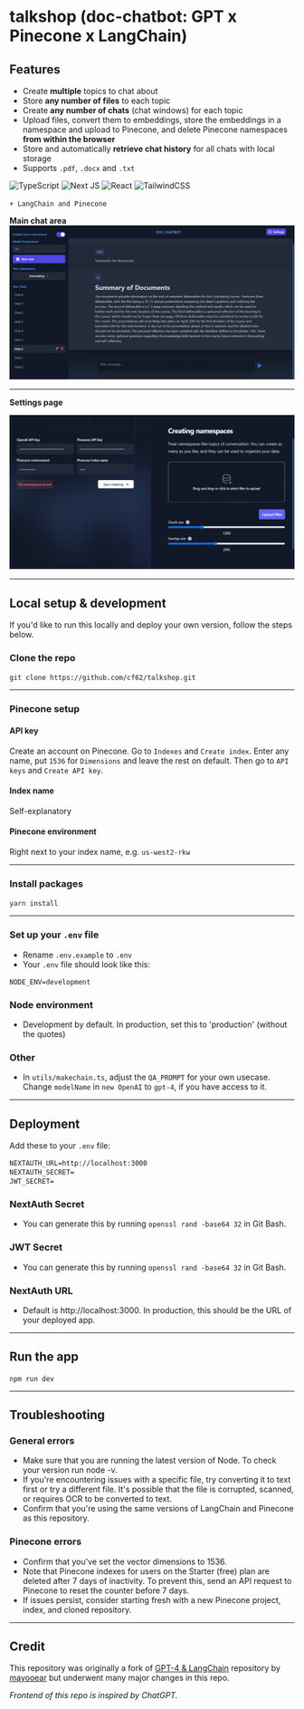 # talkshop (doc-chatbot: GPT x Pinecone x LangChain)

## Features

- Create **multiple** topics to chat about
- Store **any number of files** to each topic
- Create **any number of chats** (chat windows) for each topic
- Upload files, convert them to embeddings, store the embeddings in a namespace and upload to Pinecone, and delete Pinecone namespaces **from within the browser**
- Store and automatically **retrieve chat history** for all chats with local storage
- Supports `.pdf`, `.docx` and `.txt`

![TypeScript](https://img.shields.io/badge/typescript-%23007ACC.svg?style=for-the-badge&logo=typescript&logoColor=white)
![Next JS](https://img.shields.io/badge/Next-black?style=for-the-badge&logo=next.js&logoColor=white)
![React](https://img.shields.io/badge/react-%2320232a.svg?style=for-the-badge&logo=react&logoColor=%2361DAFB)
![TailwindCSS](https://img.shields.io/badge/tailwindcss-%2338B2AC.svg?style=for-the-badge&logo=tailwind-css&logoColor=white)

`+ LangChain and Pinecone`

**Main chat area**
![Main chat area](public/images/main.png)

---

**Settings page**

![Settings page](public/images/settings.png)

---

## Local setup & development

If you'd like to run this locally and deploy your own version, follow the steps below.

### Clone the repo

```
git clone https://github.com/cf62/talkshop.git
```

---

### Pinecone setup

#### API key

Create an account on Pinecone. Go to `Indexes` and `Create index`. Enter any name, put `1536` for `Dimensions` and leave the rest on default. Then go to `API keys` and `Create API key`.

#### Index name

Self-explanatory

#### Pinecone environment

Right next to your index name, e.g. `us-west2-rkw`

---

### Install packages

```
yarn install
```

---

### Set up your `.env` file

- Rename `.env.example` to `.env`
- Your `.env` file should look like this:

```
NODE_ENV=development
```

### Node environment

- Development by default. In production, set this to 'production' (without the quotes)

### Other

- In `utils/makechain.ts`, adjust the `QA_PROMPT` for your own usecase. Change `modelName` in `new OpenAI` to `gpt-4`, if you have access to it.

---

## Deployment

Add these to your `.env` file:

```
NEXTAUTH_URL=http://localhost:3000
NEXTAUTH_SECRET=
JWT_SECRET=
```

### NextAuth Secret

- You can generate this by running `openssl rand -base64 32` in Git Bash.

### JWT Secret

- You can generate this by running `openssl rand -base64 32` in Git Bash.

### NextAuth URL

- Default is http://localhost:3000. In production, this should be the URL of your deployed app.

---

## Run the app

```
npm run dev
```

---

## Troubleshooting

### General errors

- Make sure that you are running the latest version of Node. To check your version run node -v.
- If you're encountering issues with a specific file, try converting it to text first or try a different file. It's possible that the file is corrupted, scanned, or requires OCR to be converted to text.
- Confirm that you're using the same versions of LangChain and Pinecone as this repository.

### Pinecone errors

- Confirm that you've set the vector dimensions to 1536.
- Note that Pinecone indexes for users on the Starter (free) plan are deleted after 7 days of inactivity. To prevent this, send an API request to Pinecone to reset the counter before 7 days.
- If issues persist, consider starting fresh with a new Pinecone project, index, and cloned repository.

---

## Credit

This repository was originally a fork of [GPT-4 & LangChain](https://github.com/mayooear/gpt4-pdf-chatbot-langchain) repository by [mayooear](https://github.com/mayooear/gpt4-pdf-chatbot-langchain) but underwent many major changes in this repo.

_Frontend of this repo is inspired by ChatGPT._
